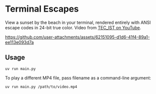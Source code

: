 # Terminal Escapes

View a sunset by the beach in your terminal, rendered entirely with ANSI escape codes in 24-bit true color. Video from [TEC_IST on YouTube](https://www.youtube.com/watch?v=EsPt0iBkGOo).

https://github.com/user-attachments/assets/62151095-d1d6-41f4-89a1-ee113e093d7a

## Usage
```
uv run main.py
```
To play a different MP4 file, pass filename as a command-line argument:
```
uv run main.py /path/to/video.mp4
```
